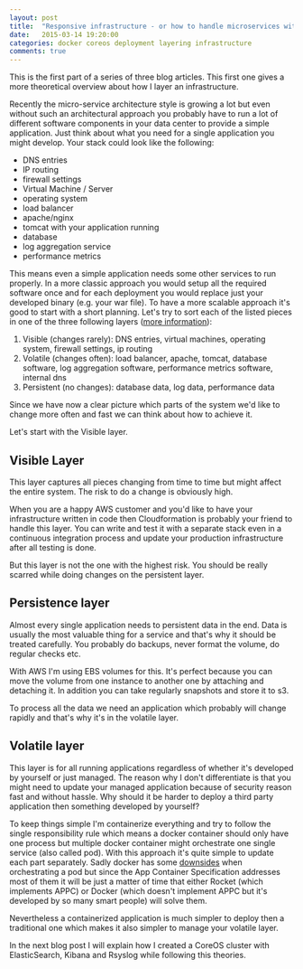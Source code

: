 ```yaml
---
layout: post
title:  "Responsive infrastructure - or how to handle microservices with CoreOS and AWS (1)"
date:   2015-03-14 19:20:00
categories: docker coreos deployment layering infrastructure
comments: true
---
```


This is the first part of a series of three blog articles. This first one gives a more theoretical overview about how I layer an infrastructure.


Recently the micro-service architecture style is growing a lot but even without such an architectural approach you probably have to run a lot of different software components in your data center to provide a simple application. Just think about what you need for a single application you might develop. Your stack could look like the following:

- DNS entries
- IP routing
- firewall settings
- Virtual Machine / Server
- operating system
- load balancer 
- apache/nginx
- tomcat with your application running
- database
- log aggregation service
- performance metrics

This means even a simple application needs some other services to run properly. In a more classic approach you would setup all the required software once and for each deployment you would replace just your developed binary (e.g. your war file). To have a more scalable approach it's good to start with a short planning. Let's try to sort each of the listed pieces in one of the three following layers ([more information](http://www.thoughtworks.com/insights/blog/layering-cloud)):

1. Visible (changes rarely): DNS entries, virtual machines, operating system, firewall settings, ip routing
2. Volatile (changes often): load balancer, apache, tomcat, database software, log aggregation software, performance metrics software, internal dns
3. Persistent (no changes): database data, log data, performance data


Since we have now a clear picture which parts of the system we'd like to change more often and fast we can think about how to achieve it.

Let's start with the Visible layer.

## Visible Layer

This layer captures all pieces changing from time to time but might affect the entire system. The risk to do a change is obviously high. 

When you are a happy AWS customer and you'd like to have your infrastructure written in code then Cloudformation is probably your friend to handle this layer. You can write and test it with a separate stack even in a continuous integration process and update your production infrastructure after all testing is done.

But this layer is not the one with the highest risk. You should be really scarred while doing changes on the persistent layer.

## Persistence layer

Almost every single application needs to persistent data in the end. Data is usually the most valuable thing for a service and that's why it should be treated carefully. You probably do backups, never format the volume, do regular checks etc.

With AWS I'm using EBS volumes for this. It's perfect because you can move the volume from one instance to another one by attaching and detaching it. In addition you can take regularly snapshots and store it to s3.

To process all the data we need an application which probably will change rapidly and that's why it's in the volatile layer.

## Volatile layer

This layer is for all running applications regardless of whether it's developed by yourself or just managed. The reason why I don't differentiate is that you might need to update your managed application because of security reason fast and without hassle. Why should it be harder to deploy a third party application then something developed by yourself?

To keep things simple I'm containerize everything and try to follow the single responsibility rule which means a docker container should only have one process but multiple docker container might orchestrate one single service (also called pod). With this approach it's quite simple to update each part separately. Sadly docker has some [downsides](http://containerops.org/2014/12/19/docker-vs-rocket-gimme-a-break/) when orchestrating a pod but since the App Container Specification addresses most of them it will be just a matter of time that either Rocket (which implements APPC) or Docker (which doesn't implement APPC but it's developed by so many smart people) will solve them.

Nevertheless a containerized application is much simpler to deploy then a traditional one which makes it also simpler to manage your volatile layer.


In the next blog post I will explain how I created a CoreOS cluster with ElasticSearch, Kibana and Rsyslog while following this theories.

